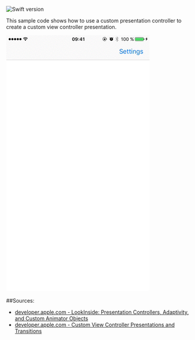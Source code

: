 ![Swift version](https://img.shields.io/badge/Swift-3.0-green.svg)

This sample code shows how to use a custom presentation controller to create a custom view controller presentation.

![RightPanel.gif](RightPanel.gif)

##Sources:

- [developer.apple.com - LookInside: Presentation Controllers, Adaptivity, and Custom Animator Objects](https://developer.apple.com/library/ios/samplecode/LookInside/Introduction/Intro.html#//apple_ref/doc/uid/TP40014643)
- [developer.apple.com - Custom View Controller Presentations and Transitions](https://developer.apple.com/library/content/samplecode/CustomTransitions/Introduction/Intro.html#//apple_ref/doc/uid/TP40015158)
